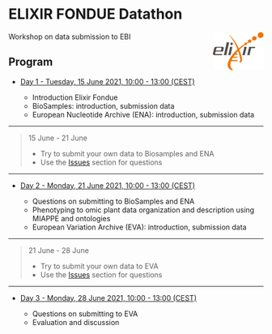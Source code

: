 # ELIXIR FONDUE Datathon 

<img align="right" src="images/logo_elixir.png" width="100"/>

Workshop on data submission to EBI

## Program

* [Day 1 - Tuesday, 15 June 2021, 10:00 - 13:00 (CEST)](day_1.md)

  - Introduction Elixir Fondue
  - BioSamples: introduction, submission data
  - European Nucleotide Archive (ENA): introduction, submission data

---
  
> 15 June - 21 June
>
>  - Try to submit your own data to Biosamples and ENA
>  - Use the [Issues](../../../issues) section for questions

---

* [Day 2 - Monday, 21 June 2021, 10:00 - 13:00 (CEST)](day_2.md)

  - Questions on submitting to BioSamples and ENA  
  - Phenotyping to omic plant data organization and description using MIAPPE and ontologies
  - European Variation Archive (EVA): introduction, submission data

---

> 21 June - 28 June
>
>  - Try to submit your own data to EVA
>  - Use the [Issues](../../../issues) section for questions
  
---

* [Day 3 - Monday, 28 June 2021, 10:00 - 13:00 (CEST)](day_3.md)

  - Questions on submitting to EVA
  - Evaluation and discussion


